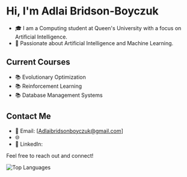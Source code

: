 # Hi, I'm Adlai Bridson-Boyczuk

- 🎓 I am a Computing student at Queen's University with a focus on Artificial Intelligence.
- 🧠 Passionate about Artificial Intelligence and Machine Learning.

## Current Courses

- 📚 Evolutionary Optimization 
- 📚 Reinforcement Learning
- 📚 Database Management Systems

## Contact Me

- 📧 Email: [Adlaibridsonboyczuk@gmail.com]
- 🌐 [](https://www.adlai.ca/)
- 💼 LinkedIn: [](https://www.linkedin.com/in/adlai-bridson-boyczuk/)

Feel free to reach out and connect!

![Top Languages](https://github-readme-stats.vercel.app/api/top-langs/?username=boyczuk&layout=compact)
